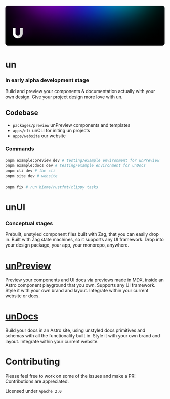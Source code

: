 ![un Banner](/.github/github.png)

# un

### In early alpha development stage

Build and preview your components & documentation actually with your own design. Give your project design more love with un.

## Codebase

- `packages/preview` unPreview components and templates
- `apps/cli` unCLI for initing un projects
- `apps/website` our website

### Commands

```bash
pnpm example:preview dev # testing/example environment for unPreview
pnpm example:docs dev # testing/example environment for unDocs
pnpm cli dev # the cli
pnpm site dev # website

pnpm fix # run biome/rustfmt/clippy tasks
```

# unUI

### Conceptual stages

Prebuilt, unstyled component files built with Zag, that you can easily drop in. Built with Zag state machines, so it supports any UI framework. Drop into your design package, your app, your monorepo, anywhere.

# [unPreview](https://github.com/K0Rhq/un/tree/main/packages/preview)

Preview your components and UI docs via previews made in MDX, inside an Astro component playground that you own. Supports any UI framework. Style it with your own brand and layout. Integrate within your current website or docs.

# [unDocs](https://github.com/K0Rhq/un/tree/main/packages/docs)

Build your docs in an Astro site, using unstyled docs primitives and schemas with all the functionality built in. Style it with your own brand and layout. Integrate within your current website.

# Contributing

Please feel free to work on some of the issues and make a PR! Contributions are appreciated.

Licensed under `Apache 2.0`
